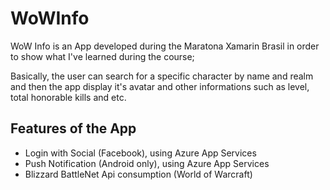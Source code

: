 # WoWInfo

WoW Info is an App developed during the Maratona Xamarin Brasil in order to show what I've learned during the course;

Basically, the user can search for a specific character by name and realm and then the app display it's avatar and other informations such as
level, total honorable kills and etc.

## Features of the App
* Login with Social (Facebook), using Azure App Services
* Push Notification (Android only), using Azure App Services
* Blizzard BattleNet Api consumption (World of Warcraft)
